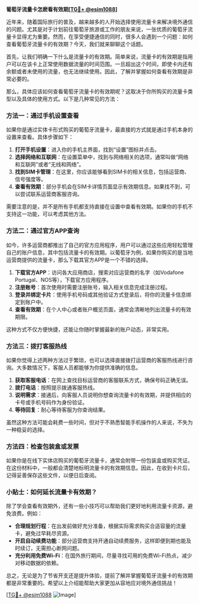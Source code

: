 **葡萄牙流量卡怎麽看有效期[[TG💪+ @esim1088](https://t.me/s/esim1088)]**

近年来，随着国际旅行的普及，越来越多的人开始选择使用流量卡来解决境外通信的问题。尤其是对于计划前往葡萄牙旅游或工作的朋友来说，一张优质的葡萄牙流量卡显得尤为重要。然而，在享受便捷通信的同时，很多人会遇到一个问题：如何查看葡萄牙流量卡的有效期？今天，我们就来聊聊这个话题。

首先，让我们明确一下什么是流量卡的有效期。简单来说，流量卡的有效期是指用户可以在该卡上正常使用数据流量的时间范围。一旦超出这个时间，即使卡内还有余额或者未使用的流量，也无法继续使用。因此，了解并掌握如何查看有效期是非常必要的。

那么，具体应该如何查看葡萄牙流量卡的有效期呢？这取决于你所购买的流量卡类型以及具体的使用方式。以下是几种常见的方法：

### 方法一：通过手机设置查看

如果你是通过实体卡形式购买的葡萄牙流量卡，最直接的方式就是通过手机本身的设置来查看。具体步骤如下：

1. **打开手机设置**：进入你的手机主界面，找到“设置”图标并点击。
2. **选择网络和互联网**：在设置菜单中，找到与网络相关的选项，通常叫做“网络和互联网”或者“无线和网络”。
3. **找到SIM卡管理**：在这里，你应该能够看到SIM卡的相关信息，包括运营商、信号强度等。
4. **查看有效期**：部分手机会在SIM卡详情页面显示有效期信息。如果找不到，可以尝试联系运营商客服咨询。

需要注意的是，并不是所有手机都支持直接在设置中查看有效期。如果你的手机不支持这一功能，可以考虑其他方法。

### 方法二：通过官方APP查询

如今，许多运营商都推出了自己的官方应用程序，用户可以通过这些应用轻松管理自己的账户信息，其中包括流量卡的有效期。以葡萄牙为例，如果你购买的是当地运营商提供的流量卡，那么下载其官方APP是一个不错的选择。

1. **下载官方APP**：访问各大应用商店，搜索对应运营商的名字（如Vodafone Portugal、NOS等），下载官方应用程序。
2. **注册账号**：首次使用时需要注册账号，输入相关信息完成注册过程。
3. **登录并绑定卡片**：使用手机号码或其他验证方式登录后，将你的流量卡信息绑定到账户中。
4. **查看有效期**：在个人中心或者账户概览页面，通常会清晰地列出流量卡的有效期限。

这种方式不仅方便快捷，还能让你随时掌握最新的账户动态，非常实用。

### 方法三：拨打客服热线

如果你觉得上述两种方法过于繁琐，也可以选择直接拨打运营商的客服热线进行咨询。大多数情况下，客服人员都能够为你提供准确的信息。

1. **获取客服电话**：在网上查找目标运营商的客服联系方式，确保号码正确无误。
2. **拨打电话**：按照提示拨通客服热线。
3. **说明需求**：接通后，向客服人员说明你想查询流量卡的有效期，并提供相应的卡号或手机号码作为身份验证。
4. **等待回复**：耐心等待客服为你查询结果。

虽然这种方法可能会耗费一些时间，但对于不熟悉智能手机操作的人来说，不失为一种稳妥的选择。

### 方法四：检查包装盒或发票

如果你是在线下实体店购买的葡萄牙流量卡，通常会附带一份包装盒或购买凭证。在这份材料中，一般都会清楚地标明流量卡的有效期信息。因此，在收到卡片后，记得妥善保存这些文件，以便日后查阅。

### 小贴士：如何延长流量卡有效期？

除了学会查看有效期外，还有一些小技巧可以帮助我们更好地利用流量卡资源，避免浪费。例如：

- **合理规划行程**：在出发前做好充分准备，根据实际需求购买合适容量的流量卡，避免过早耗尽资源。
- **开启自动续费功能**：部分运营商支持开通自动续费服务，这样即便到期也能及时续订，无需担心断网问题。
- **充分利用免费Wi-Fi**：在国外旅行期间，尽量寻找可用的免费Wi-Fi热点，减少对移动数据的依赖。

总之，无论是为了节省开支还是提升体验，提前了解并掌握葡萄牙流量卡的有效期都是非常重要的。希望以上介绍能帮助大家更加从容地应对境外通信挑战！

[[TG💪+ @esim1088](https://t.me/s/esim1088) ![Image](https://i.postimg.cc/4NQfJmqS/Snipaste-2025-05-13-00-14-12.png)]